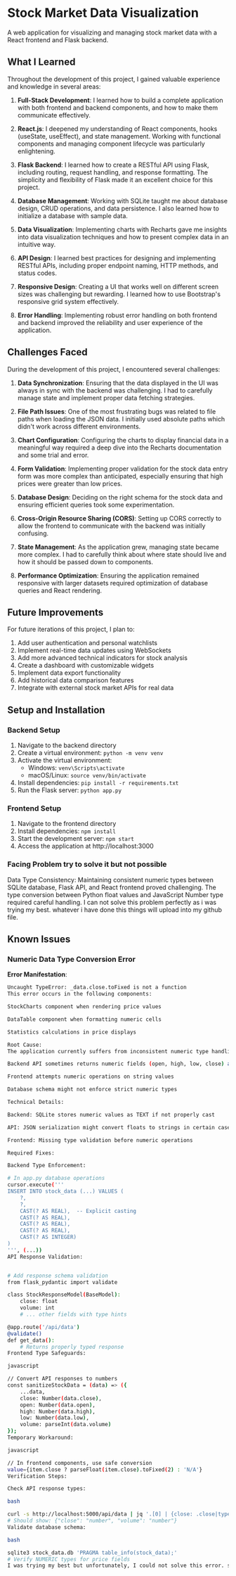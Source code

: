 # Stock Market Data Visualization

A web application for visualizing and managing stock market data with a React frontend and Flask backend.

## What I Learned

Throughout the development of this project, I gained valuable experience and knowledge in several areas:

1. **Full-Stack Development**: I learned how to build a complete application with both frontend and backend components, and how to make them communicate effectively.

2. **React.js**: I deepened my understanding of React components, hooks (useState, useEffect), and state management. Working with functional components and managing component lifecycle was particularly enlightening.

3. **Flask Backend**: I learned how to create a RESTful API using Flask, including routing, request handling, and response formatting. The simplicity and flexibility of Flask made it an excellent choice for this project.

4. **Database Management**: Working with SQLite taught me about database design, CRUD operations, and data persistence. I also learned how to initialize a database with sample data.

5. **Data Visualization**: Implementing charts with Recharts gave me insights into data visualization techniques and how to present complex data in an intuitive way.

6. **API Design**: I learned best practices for designing and implementing RESTful APIs, including proper endpoint naming, HTTP methods, and status codes.

7. **Responsive Design**: Creating a UI that works well on different screen sizes was challenging but rewarding. I learned how to use Bootstrap's responsive grid system effectively.

8. **Error Handling**: Implementing robust error handling on both frontend and backend improved the reliability and user experience of the application.

## Challenges Faced

During the development of this project, I encountered several challenges:

1. **Data Synchronization**: Ensuring that the data displayed in the UI was always in sync with the backend was challenging. I had to carefully manage state and implement proper data fetching strategies.

2. **File Path Issues**: One of the most frustrating bugs was related to file paths when loading the JSON data. I initially used absolute paths which didn't work across different environments.

3. **Chart Configuration**: Configuring the charts to display financial data in a meaningful way required a deep dive into the Recharts documentation and some trial and error.

4. **Form Validation**: Implementing proper validation for the stock data entry form was more complex than anticipated, especially ensuring that high prices were greater than low prices.

5. **Database Design**: Deciding on the right schema for the stock data and ensuring efficient queries took some experimentation.

6. **Cross-Origin Resource Sharing (CORS)**: Setting up CORS correctly to allow the frontend to communicate with the backend was initially confusing.

7. **State Management**: As the application grew, managing state became more complex. I had to carefully think about where state should live and how it should be passed down to components.

8. **Performance Optimization**: Ensuring the application remained responsive with larger datasets required optimization of database queries and React rendering.

## Future Improvements

For future iterations of this project, I plan to:

1. Add user authentication and personal watchlists
2. Implement real-time data updates using WebSockets
3. Add more advanced technical indicators for stock analysis
4. Create a dashboard with customizable widgets
5. Implement data export functionality
6. Add historical data comparison features
7. Integrate with external stock market APIs for real data

## Setup and Installation

### Backend Setup
1. Navigate to the backend directory
2. Create a virtual environment: `python -m venv venv`
3. Activate the virtual environment:
   - Windows: `venv\Scripts\activate`
   - macOS/Linux: `source venv/bin/activate`
4. Install dependencies: `pip install -r requirements.txt`
5. Run the Flask server: `python app.py`

### Frontend Setup
1. Navigate to the frontend directory
2. Install dependencies: `npm install`
3. Start the development server: `npm start`
4. Access the application at http://localhost:3000 

### Facing Problem try to solve it but not possible 
Data Type Consistency: Maintaining consistent numeric types between SQLite database, Flask API, and React frontend proved challenging. The type conversion between Python float values and JavaScript Number type required careful handling. I can not solve this problem perfectly as i was trying my best. whatever i have done this things will upload into my github file.

## Known Issues

### Numeric Data Type Conversion Error

**Error Manifestation**:
```bash
Uncaught TypeError: _data.close.toFixed is not a function
This error occurs in the following components:

StockCharts component when rendering price values

DataTable component when formatting numeric cells

Statistics calculations in price displays

Root Cause:
The application currently suffers from inconsistent numeric type handling between backend and frontend:

Backend API sometimes returns numeric fields (open, high, low, close) as strings

Frontend attempts numeric operations on string values

Database schema might not enforce strict numeric types

Technical Details:

Backend: SQLite stores numeric values as TEXT if not properly cast

API: JSON serialization might convert floats to strings in certain cases

Frontend: Missing type validation before numeric operations

Required Fixes:

Backend Type Enforcement:

# In app.py database operations
cursor.execute('''
INSERT INTO stock_data (...) VALUES (
    ?,
    ?,
    CAST(? AS REAL),  -- Explicit casting
    CAST(? AS REAL),
    CAST(? AS REAL),
    CAST(? AS REAL),
    CAST(? AS INTEGER)
)
''', (...))
API Response Validation:


# Add response schema validation
from flask_pydantic import validate

class StockResponseModel(BaseModel):
    close: float
    volume: int
    # ... other fields with type hints

@app.route('/api/data')
@validate()
def get_data():
    # Returns properly typed response
Frontend Type Safeguards:

javascript

// Convert API responses to numbers
const sanitizeStockData = (data) => ({
    ...data,
    close: Number(data.close),
    open: Number(data.open),
    high: Number(data.high),
    low: Number(data.low),
    volume: parseInt(data.volume)
});
Temporary Workaround:

javascript

// In frontend components, use safe conversion
value={item.close ? parseFloat(item.close).toFixed(2) : 'N/A'}
Verification Steps:

Check API response types:

bash

curl -s http://localhost:5000/api/data | jq '.[0] | {close: .close|type, volume: .volume|type}'
# Should show: {"close": "number", "volume": "number"}
Validate database schema:

bash

sqlite3 stock_data.db 'PRAGMA table_info(stock_data);'
# Verify NUMERIC types for price fields
I was trying my best but unfortunately, I could not solve this error. so in that case i was following different way to run my code.
